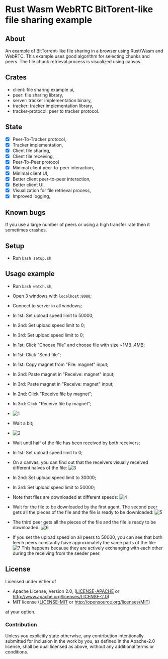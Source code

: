 # Rust Wasm WebRTC BitTorent-like file sharing example

## About

An example of BitTorrent-like file sharing in a browser using Rust/Wasm and WebRTC.
This example uses good algorithm for selecting chunks and peers.
The file chunk retrieval process is visualized using canvas.

## Crates

* client: file sharing example ui,
* peer: file sharing library,
* server: tracker implementation binary,
* tracker: tracker implementation library,
* tracker-protocol: peer to tracker protocol.

## State

* [x] Peer-To-Tracker protocol,
* [x] Tracker implementation,
* [x] Client file sharing,
* [x] Client file receiving,
* [x] Peer-To-Peer protocol
* [x] Minimal client peer-to-peer interaction,
* [x] Minimal client UI,
* [x] Better client peer-to-peer interaction,
* [x] Better client UI,
* [x] Visualization for file retrieval process,
* [x] Improved logging,

## Known bugs

If you use a large number of peers or using a high transfer rate then it sometimes crashes.

## Setup

* Run `bash setup.sh`

## Usage example

* Run `bash watch.sh`;
* Open 3 windows with `localhost:8080`;
* Connect to server in all windows;
* In 1st: Set upload speed limit to 50000;
* In 2nd: Set upload speed limit to 0;
* In 3rd: Set upload speed limit to 0;
* In 1st: Click "Choose File" and choose file with size ~1MB..4MB;
* In 1st: Click "Send file";
* In 1st: Copy magnet from "File: magnet" input;
* In 2nd: Paste magnet in "Receive: magnet" input;
* In 3rd: Paste magnet in "Receive: magnet" input;
* In 2nd: Click "Receive file by magnet";
* In 3rd: Click "Receive file by magnet";
* ![1](https://user-images.githubusercontent.com/4979738/166099619-ffc7a282-9122-4108-818e-f367e40e8465.png)
* Wait a bit;
* ![2](https://user-images.githubusercontent.com/4979738/166099650-f9430cae-d204-4777-9599-94a79e4715a4.png)
* Wait until half of the file has been received by both receivers;
* In 1st: Set upload speed limit to 0;
* On a canvas, you can find out that the receivers visually received different halves of the file:
  ![3](https://user-images.githubusercontent.com/4979738/166099654-79aff748-0ba6-4f33-b57c-79dced8ebd45.png)
* In 2nd: Set upload speed limit to 30000;
* In 3rd: Set upload speed limit to 50000;
* Note that files are downloaded at different speeds:
  ![4](https://user-images.githubusercontent.com/4979738/166099657-ed998b86-6598-45bc-8eed-51ba42bc51ee.png)
* Wait for the file to be downloaded by the first agent.
  The second peer gets all the pieces of the file and the file is ready to be downloaded:
  ![5](https://user-images.githubusercontent.com/4979738/166099671-030ea028-c1ea-48a3-aac8-55f5b961e057.png)
* The third peer gets all the pieces of the file and the file is ready to be downloaded:
  ![6](https://user-images.githubusercontent.com/4979738/166099676-45498ad9-86ee-4415-8a7d-406e13ee91fa.png)

* If you set the upload speed on all peers to 50000, you can see that both leech peers constantly have approximately the same parts of the file:
![7](https://user-images.githubusercontent.com/4979738/166099678-2c33a99a-9ed4-423e-babe-885d29322e54.png)
This happens because they are actively exchanging with each other during the receiving from the seeder peer.

## License

Licensed under either of

* Apache License, Version 2.0,
  ([LICENSE-APACHE](LICENSE-APACHE) or http://www.apache.org/licenses/LICENSE-2.0)
* MIT license ([LICENSE-MIT](LICENSE-MIT) or http://opensource.org/licenses/MIT)

at your option.

### Contribution

Unless you explicitly state otherwise, any contribution intentionally submitted
for inclusion in the work by you, as defined in the Apache-2.0 license,
shall be dual licensed as above, without any
additional terms or conditions.
